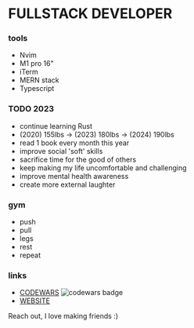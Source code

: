# FULLSTACK DEVELOPER 
 
### tools
 - Nvim
 - M1 pro 16"
 - iTerm
 - MERN stack
 - Typescript

 ### TODO 2023
  - continue learning Rust
  - (2020) 155lbs -> (2023) 180lbs -> (2024) 190lbs
  - read 1 book every month this year
  - improve social 'soft' skills
  - sacrifice time for the good of others
  - keep making my life uncomfortable and challenging
  - improve mental health awareness
  - create more external laughter

### gym
 - push
 - pull
 - legs
 - rest
 - repeat 

### links
 - [CODEWARS](https://www.codewars.com/users/ImprovingTyler) ![codewars badge](https://www.codewars.com/users/ImprovingTyler/badges/small)
 - [WEBSITE](https://www.tylerlundin.me)

 
Reach out, I love making friends :)
